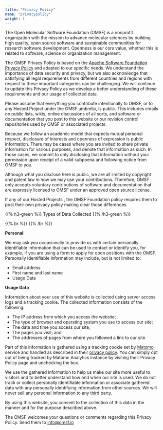 ```yaml
---
title: "Privacy Policy"
name: "privacypolicy"
weight: 1
---
```


The Open Molecular Software Foundation (OMSF) is a nonprofit organization with the mission to advance molecular sciences by building high quality, open source software and sustainable communities for research software development. Openness is our core value, whether this is related to software, science or organization management.

The OMSF Privacy Policy is based on the [Apache Software Foundation Privacy Policy](https://www.apache.org/foundation/policies/privacy.html) and adapted to our specific needs. We understand the importance of data security and privacy, but we also acknowledge that satisfying all legal requirements from different countries and regions with respect to these important categories can be challenging. We will continue to update this Privacy Policy as we develop a better understanding of these requirements and our usage of collected data.

Please assume that everything you contribute intentionally to OMSF, or to any Hosted Project under the OMSF umbrella, is public. This includes emails on public lists, wikis, online discussions of all sorts, and software or documentation that you post to this website or our revision control repositories used by OMSF or associated projects.

Because we follow an academic model that expects mutual personal respect, disclosure of interests and openness of expression is public information. There may be cases where you are invited to share private information for various purposes, and denote that information as such. In those cases, we commit to only disclosing that information without your permission upon receipt of a valid subpoena and following notice from OMSF to you.

Although what you disclose here is public, we are all limited by copyright and patent law in how we may use your contributions. Therefore, OMSF only accepts voluntary contributions of software and documentation that are expressly licensed to OMSF under an approved open source license.

If any of our Hosted Projects , the OMSF Foundation policy requires them to post their own privacy policy making clear those differences.

{{% h3-green %}}
Types of Data Collected
{{% /h3-green %}}

{{% br %}}
{{% /br %}}

**Personal**

We may ask you occasionally to provide us with certain personally identifiable information that can be used to contact or identify you, for example, if you are using a form to apply for open positions with the OMSF. Personally identifiable information may include, but is not limited to:

- Email address
- First name and last name
- Usage Data


**Usage Data**

Information about your use of this website is collected using server access logs and a tracking cookie. The collected information consists of the following:

- The IP address from which you access the website;
- The type of browser and operating system you use to access our site;
- The date and time you access our site;
- The pages you visit; and
- The addresses of pages from where you followed a link to our site.

Part of this information is gathered using a tracking cookie set by [Matomo](https://matomo.org/) service and handled as described in their [privacy policy](https://matomo.org/privacy-policy). You can simply opt out of being tracked by Matomo Analytics instance by visiting their Privacy Policy page and unchecking the box.

We use the gathered information to help us make our site more useful to visitors and to better understand how and when our site is used. We do not track or collect personally identifiable information or associate gathered data with any personally identifying information from other sources. We will never sell any personal information to any third party.

By using this website, you consent to the collection of this data in the manner and for the purpose described above.

The OMSF welcomes your questions or comments regarding this Privacy Policy. Send them to info@omsf.io